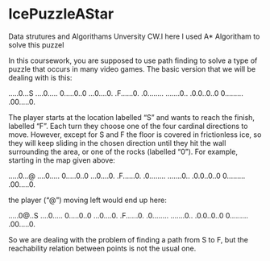 # IcePuzzleAStar
Data strutures and Algorithams Unversity CW.I here I used A* Algoritham to solve this puzzel

In this coursework, you are supposed to use path finding to solve a type of puzzle that occurs in many video games. The basic version that we will be dealing with is this:

.....0...S
....0..... 
0.....0..0 
...0....0. 
.F......0. 
.0........ 
.......0.. 
.0.0..0..0 
0......... 
.00.....0.

The player starts at the location labelled “S” and wants to reach the finish, labelled “F”. Each turn they choose one of the four cardinal directions to move. However, except for S and F the floor is covered in frictionless ice, so they will keep sliding in the chosen direction until they hit the wall surrounding the area, or one of the rocks (labelled “0”). For example, starting in the map given above:

.....0...@ 
....0..... 
0.....0..0 
...0....0. 
.F......0. 
.0........ 
.......0.. 
.0.0..0..0 
0......... 
.00.....0. 

the player (“@”) moving left would end up here:

.....0@..S 
....0..... 
0.....0..0 
...0....0. 
.F......0. 
.0........ 
.......0.. 
.0.0..0..0 
0......... 
.00.....0. 

So we are dealing with the problem of finding a path from S to F, but the reachability relation between points is not the usual one.
